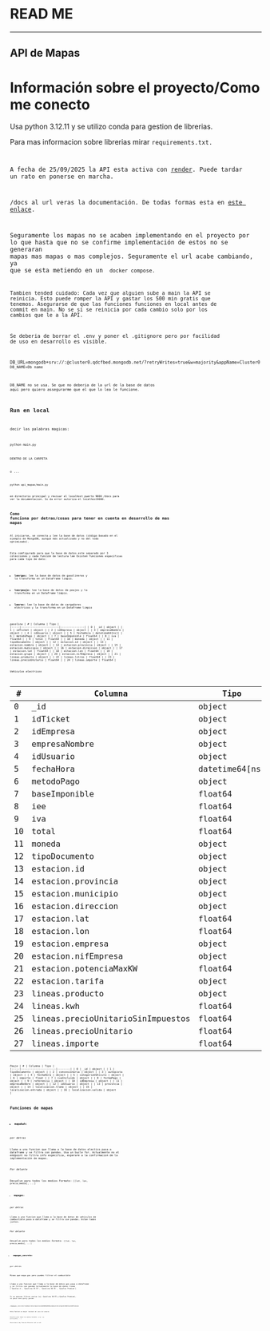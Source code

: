# READ ME
----
**API de Mapas**
----
# **Información sobre el proyecto/Como me conecto**

Usa python 3.12.11 y se utilizo conda para gestion de librerias.

Para mas informacion sobre librerias mirar <code>requirements.txt.

A fecha de 25/09/2025 la API esta activa con  [render](https://reto1-bridge-data.onrender.com). Puede tardar un rato en ponerse en marcha. 
  
/docs al url veras la documentación. 
De todas formas esta en [este enlace](https://reto1-bridge-data.onrender.com/docs).

Seguramente los mapas no se acaben implementando en el proyecto por lo que hasta que no se confirme implementación de estos no se generaran mapas mas mapas o mas complejos. 
Seguramente el url acabe cambiando, ya que se esta metiendo en un <code> docker compose.

Tambien tended cuidado:
Cada vez que alguien sube a main la API se reinicia. Esto puede romper la API y gastar los  500 min gratis que tenemos. Asegurarse de que las funciones funciones en local antes de commit en main. No se si se reinicia por cada cambio solo por los cambios que le a la API.


Se deberia de  borrar el .env y poner el .gitignore pero por facilidad de uso en desarrollo es visible.

<code>DB_URL=mongodb+srv://<dbuser>:<dbpassword>@cluster0.qdcfbed.mongodb.net/?retryWrites=true&w=majority&appName=Cluster0
<code>DB_NAME=Db name

DB_NAME no se usa. Se que no deberia de la url de la base de datos aqui pero quiero assegurarme que el que lo lea le funcione.



## Run en local
decir  las palabras magicas:

<code>python main.py

DENTRO DE LA CARPETA  

o ...

<code>python api_mapas/main.py

en directorio principal
y revisar el localhost puerto 9000 /docs para ver la documentacion. Si da error autoriza el localhost9000. 

## Como funciona por detras/cosas para tener en cuenta en desarrollo de mas mapas 

Al iniciarse, se conecta y lee la base de datos (código basado en el ejemplo de MongoDB, aunque más actualizado y no del todo optimizado).

Esta comfigurado para que la base de datos este separado por 3 colecciones y cada función de lectura lee
Existen funciones específicas para cada tipo de dato:

* **leergas:** lee la base de datos de gasolineras y la transforma en un DataFrame limpio.

* **leerpeaje:** lee la base de datos de peajes y la transforma en un DataFrame limpio.

* **leerev:** lee la base de datos de cargadores eléctricos y la transforma en un DataFrame limpio


*gasolina*
| #   | Columna                | Tipo          |
|-----|------------------------|---------------|
| 0  | _id                     | object        |
| 1  | idTicket                | object        |
| 2  | idEmpresa               | object        |
| 3  | empresaNombre           | object        |
| 4  | idUsuario               | object        |
| 5  | fechaHora               | datetime64[ns]|
| 6  | metodoPago              | object        |
| 7  | baseImponible           | float64       |
| 8  | iva                     | float64       |
| 9  | total                   | float64       |
| 10 | moneda                  | object        |
| 11 | tipoDocumento           | object        |
| 12 | estacion.id             | object        |
| 13 | estacion.nombre         | object        |
| 14 | estacion.provincia      | object        |
| 15 | estacion.municipio      | object        |
| 16 | estacion.direccion      | object        |
| 17 | estacion.lat            | float64       |
| 18 | estacion.lon            | float64       |
| 19 | estacion.grupo          | object        |
| 20 | estacion.nifEmpresa     | object        |
| 21 | lineas.producto         | object        |
| 22 | lineas.litros           | float64       |
| 23 | lineas.precioUnitario   | float64       |
| 24 | lineas.importe          | float64       |



*Vehiculos electricos*

| #   | Columna                           | Tipo           |
|-----|----------------------------------|----------------|
| 0   | _id                               | object         |
| 1   | idTicket                          | object         |
| 2   | idEmpresa                         | object         |
| 3   | empresaNombre                     | object         |
| 4   | idUsuario                         | object         |
| 5   | fechaHora                         | datetime64[ns] |
| 6   | metodoPago                        | object         |
| 7   | baseImponible                     | float64        |
| 8   | iee                               | float64        |
| 9   | iva                               | float64        |
| 10  | total                             | float64        |
| 11  | moneda                            | object         |
| 12  | tipoDocumento                     | object         |
| 13  | estacion.id                       | object         |
| 14  | estacion.provincia                | object         |
| 15  | estacion.municipio                | object         |
| 16  | estacion.direccion                | object         |
| 17  | estacion.lat                      | float64        |
| 18  | estacion.lon                      | float64        |
| 19  | estacion.empresa                  | object         |
| 20  | estacion.nifEmpresa               | object         |
| 21  | estacion.potenciaMaxKW            | float64        |
| 22  | estacion.tarifa                   | object         |
| 23  | lineas.producto                   | object         |
| 24  | lineas.kwh                        | float64        |
| 25  | lineas.precioUnitarioSinImpuestos | float64        |
| 26  | lineas.precioUnitario             | float64        |
| 27  | lineas.importe                    | float64        |



*Peaje*
| #   | Columna              | Tipo   |
|-----|----------------------|--------|
| 0   | _id                  | object |
| 1   | tipoDocumento        | object |
| 2   | concesionaria        | object |
| 3   | autopista            | object |
| 4   | fechaHora            | object |
| 5   | categoriaVehiculo    | object |
| 6   | importe              | float  |
| 7   | ivaIncluido          | object |
| 8   | formaPago            | object |
| 9   | referencia           | object |
| 10  | idEmpresa            | object |
| 11  | empresaNombre        | object |
| 12  | idUsuario            | object |
| 13  | provincia            | object |
| 14  | localizacion.tramo   | object |
| 15  | localizacion.entrada | object |
| 16  | localizacion.salida  | object |

## Funciones de mapas

* **mapakwh:** 

*por detras*

Llama a una funcion que llama a la base de datos electico pasa a dataframe y se filtra con pandas.
Usa un bucle for.
Actualmente no el endpoint no filtra info especifica, esperare a la confirmacion de la implementación de mapas.

*Por delante*

Devuelve para todos los medios
Formato:<code> [[lat, lon, precio_medio], ...] 
     
* **mapagas:** 

*por detras*

Llama a una funcion que llama a la base de datos de vehiculos de combustible pasa a dataframe y se filtra con pandas. Estan todos juntos.

*Por delante*

Devuelve para todos los medios
Formato: <code>[[lat, lon, precio_medio], ...]


* **mapagas_concreto:** 

*por detrás*

Mismo que mapa gas pero puedes filtrar el combustible


Llama a una funcion que llama a la base de datos gas pasa a dataframe y se filtra con pandas
Actualmente la base de datos tiene 
<code>
['Gasóleo A', 'Gasolina 95 E5', 'Gasolina 98 E5', 'Gasóleo Premium']

Si se quieren filtrar varios (ej. Gasolina 98 E5 y Gasóleo Premium), se pasa como query param:



<code>
/mapagas_concreto?combustible=Gasolina%2098%20E5&combustible=Gas%C3%B3leo%20Premium

Esta funcion es mejor revisar en <code>/docs
*Por delante*

Devuelve para todos los medios
Formato: <code>[[lat, lon, precio_medio], ...]

Ahora mismo no hay forma de diferenciar cual es cual.
